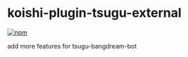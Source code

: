 # koishi-plugin-tsugu-external

[![npm](https://img.shields.io/npm/v/koishi-plugin-tsugu-external?style=flat-square)](https://www.npmjs.com/package/koishi-plugin-tsugu-external)

add more features for tsugu-bangdream-bot
